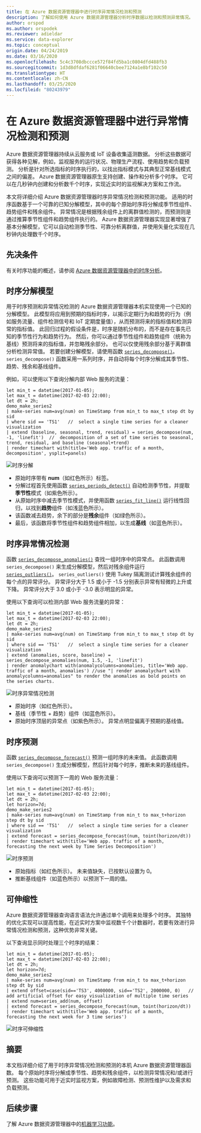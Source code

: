 ```yaml
---
title: 在 Azure 数据资源管理器中进行时序异常情况检测和预测
description: 了解如何使用 Azure 数据资源管理器分析时序数据以检测和预测异常情况。
author: orspod
ms.author: orspodek
ms.reviewer: adieldar
ms.service: data-explorer
ms.topic: conceptual
origin.date: 04/24/2019
ms.date: 03/16/2020
ms.openlocfilehash: 5c4c3708dbccce572f84fd5ba1c0804dfd488fb3
ms.sourcegitcommit: 1d3d8dfdaf6281f06640cbee7124a1e8bf102c50
ms.translationtype: HT
ms.contentlocale: zh-CN
ms.lasthandoff: 03/25/2020
ms.locfileid: "80243979"
---
```

# <a name="anomaly-detection-and-forecasting-in-azure-data-explorer"></a>在 Azure 数据资源管理器中进行异常情况检测和预测

Azure 数据资源管理器持续从云服务或 IoT 设备收集遥测数据。 分析这些数据可获得各种见解，例如，监视服务的运行状况、物理生产流程、使用趋势和负载预测。 分析是针对所选指标的时序执行的，以找出指标模式与其典型正常基线模式之间的偏差。 Azure 数据资源管理器原生支持创建、操作和分析多个时序。 它可以在几秒钟内创建和分析数千个时序，实现近实时的监视解决方案和工作流。

本文将详细介绍 Azure 数据资源管理器时序异常情况检测和预测功能。 适用的时序函数基于一个可靠的已知分解模型，其中的每个原始时序将分解成季节性组件、趋势组件和残余组件。 异常情况是根据残余组件上的离群值检测的，而预测则是通过推算季节性组件和趋势组件执行的。 Azure 数据资源管理器实现显著增强了基本分解模型，它可以自动检测季节性、可靠分析离群值，并使用矢量化实现在几秒钟内处理数千个时序。

## <a name="prerequisites"></a>先决条件

有关时序功能的概述，请参阅 [Azure 数据资源管理器中的时序分析](https://docs.azure.cn/data-explorer/time-series-analysis)。

## <a name="time-series-decomposition-model"></a>时序分解模型

用于时序预测和异常情况检测的 Azure 数据资源管理器本机实现使用一个已知的分解模型。 此模型将应用到预期的指标时序，以揭示定期行为和趋势的行为（例如服务流量、组件检测信号和 IoT 定期度量值），从而预测将来的指标值和检测异常的指标值。 此回归过程的假设条件是，时序是随机分布的，而不是存在事先已知的季节性行为和趋势行为。 然后，你可以通过季节性组件和趋势组件（统称为基线）预测将来的指标值，并忽略残余部分。 也可以仅使用残余部分基于离群值分析检测异常值。
若要创建分解模型，请使用函数 [`series_decompose()`](https://docs.microsoft.com/azure/kusto/query/series-decomposefunction)。 `series_decompose()` 函数采用一系列时序，并自动将每个时序分解成其季节性、趋势、残余和基线组件。 

例如，可以使用以下查询分解内部 Web 服务的流量：

<!-- **\[**[**Click to run query**](https://dataexplorer.azure.com/clusters/help/databases/Samples?query=H4sIAAAAAAAAA3WQ3WrDMAyF7/sUukvCnDXJGIOVPEULuwxqoixm/gm2+jf28JObFjbYrmyho3M+yRCD1a5jaGFAJtaW8qaqX8qqLqvnYrMySYHnvxRNWT1B07xW1U03JFEzbVYDWd9Z/KAuUtAUm9UXpLJcSnAH2+LxPZe3AO9gJ6ZbRjvDGLy9EbG/BUemOXnvLxD1AOJ1mijQtWhbyHbbOgOA9RogkqGeAaXn3g1BooVb6OiDNHpD6CjAUccDGv2JrL0TSzozuQHyPYqHdqRkDKN3aBRwkJaCQJIoQ4VsuXh2A/Xezj5SWkVBWSvI0vSoOSsWpLtEpyDwY4KTW8nnJ5ws+2+eAhSyOxjkd+HDVVcIfHplp2TYTxgYTpqnnDUbarM32gPO86PY4jjqfmGw3vGkftNlCi5xNprbWW5kYvENQQnqDh8CAAA=)**\]** -->

```kusto
let min_t = datetime(2017-01-05);
let max_t = datetime(2017-02-03 22:00);
let dt = 2h;
demo_make_series2
| make-series num=avg(num) on TimeStamp from min_t to max_t step dt by sid 
| where sid == 'TS1'   //  select a single time series for a cleaner visualization
| extend (baseline, seasonal, trend, residual) = series_decompose(num, -1, 'linefit')  //  decomposition of a set of time series to seasonal, trend, residual, and baseline (seasonal+trend)
| render timechart with(title='Web app. traffic of a month, decomposition', ysplit=panels)
```

![时序分解](media/anomaly-detection/series-decompose-timechart.png)

* 原始时序带有 **num**（如红色所示）标签。 
* 分解过程首先使用函数 [`series_periods_detect()`](https://docs.microsoft.com/azure/kusto/query/series-periods-detectfunction) 自动检测季节性，并提取**季节性**模式（如紫色所示）。
* 从原始时序中减去季节性模式，并使用函数 [`series_fit_line()`](https://docs.microsoft.com/azure/kusto/query/series-fit-linefunction) 运行线性回归，以找到**趋势**组件（如浅蓝色所示）。
* 该函数减去趋势，余下的部分是**残余**组件（如绿色所示）。
* 最后，该函数将季节性组件和趋势组件相加，以生成**基线**（如蓝色所示）。

## <a name="time-series-anomaly-detection"></a>时序异常情况检测

函数 [`series_decompose_anomalies()`](https://docs.microsoft.com/azure/kusto/query/series-decompose-anomaliesfunction) 查找一组时序中的异常点。 此函数调用 `series_decompose()` 来生成分解模型，然后对残余组件运行 [`series_outliers()`](https://docs.microsoft.com/azure/kusto/query/series-outliersfunction)。 `series_outliers()` 使用 Tukey 隔离测试计算残余组件的每个点的异常评分。 异常评分大于 1.5 或小于 -1.5 分别表示异常有轻微的上升或下降。 异常评分大于 3.0 或小于 -3.0 表示明显的异常。 

使用以下查询可以检测内部 Web 服务流量的异常：


```kusto
let min_t = datetime(2017-01-05);
let max_t = datetime(2017-02-03 22:00);
let dt = 2h;
demo_make_series2
| make-series num=avg(num) on TimeStamp from min_t to max_t step dt by sid 
| where sid == 'TS1'   //  select a single time series for a cleaner visualization
| extend (anomalies, score, baseline) = series_decompose_anomalies(num, 1.5, -1, 'linefit')
| render anomalychart with(anomalycolumns=anomalies, title='Web app. traffic of a month, anomalies') //use "| render anomalychart with anomalycolumns=anomalies" to render the anomalies as bold points on the series charts.
```

![时序异常情况检测](media/anomaly-detection/series-anomaly-detection.png)

* 原始时序（如红色所示）。 
* 基线（季节性 + 趋势）组件（如蓝色所示）。
* 原始时序顶层的异常点（如紫色所示）。 异常点明显偏离于预期的基线值。

## <a name="time-series-forecasting"></a>时序预测

函数 [`series_decompose_forecast()`](https://docs.microsoft.com/azure/kusto/query/series-decompose-forecastfunction) 预测一组时序的未来值。 此函数调用 `series_decompose()` 生成分解模型，然后针对每个时序，推断未来的基线组件。

使用以下查询可以预测下一周的 Web 服务流量：


```kusto
let min_t = datetime(2017-01-05);
let max_t = datetime(2017-02-03 22:00);
let dt = 2h;
let horizon=7d;
demo_make_series2
| make-series num=avg(num) on TimeStamp from min_t to max_t+horizon step dt by sid 
| where sid == 'TS1'   //  select a single time series for a cleaner visualization
| extend forecast = series_decompose_forecast(num, toint(horizon/dt))
| render timechart with(title='Web app. traffic of a month, forecasting the next week by Time Series Decomposition')
```

![时序预测](media/anomaly-detection/series-forecasting.png)

* 原始指标（如红色所示）。 未来值缺失，已按默认设置为 0。
* 推断基线组件（如蓝色所示）以预测下一周的值。

## <a name="scalability"></a>可伸缩性

Azure 数据资源管理器查询语言语法允许通过单个调用来处理多个时序。 其独特的优化实现可以提高性能，在近实时方案中监视数千个计数器时，若要有效进行异常情况检测和预测，这种优势非常关键。

以下查询显示同时处理三个时序的结果：


```kusto
let min_t = datetime(2017-01-05);
let max_t = datetime(2017-02-03 22:00);
let dt = 2h;
let horizon=7d;
demo_make_series2
| make-series num=avg(num) on TimeStamp from min_t to max_t+horizon step dt by sid
| extend offset=case(sid=='TS3', 4000000, sid=='TS2', 2000000, 0)   //  add artificial offset for easy visualization of multiple time series
| extend num=series_add(num, offset)
| extend forecast = series_decompose_forecast(num, toint(horizon/dt))
| render timechart with(title='Web app. traffic of a month, forecasting the next week for 3 time series')
```

![时序可伸缩性](media/anomaly-detection/series-scalability.png)

## <a name="summary"></a>摘要

本文档详细介绍了用于时序异常情况检测和预测的本机 Azure 数据资源管理器函数。 每个原始时序将分解成季节性、趋势和残余组件，以检测异常情况和/或进行预测。 这些功能可用于近实时监视方案，例如故障检测、预测性维护以及需求和负载预测。

## <a name="next-steps"></a>后续步骤

了解 Azure 数据资源管理器中的[机器学习功能](https://docs.azure.cn/data-explorer/machine-learning-clustering)。
